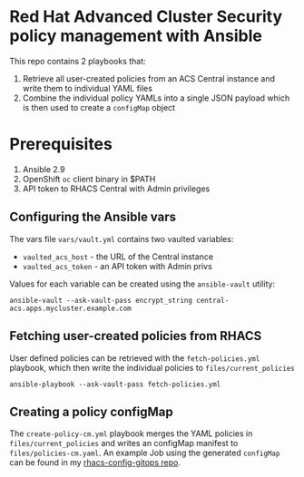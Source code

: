 # Red Hat Advanced Cluster Security policy management with Ansible

This repo contains 2 playbooks that:
1. Retrieve all user-created policies from an ACS Central instance and write them to individual YAML files
2. Combine the individual policy YAMLs into a single JSON payload which is then used to create a `configMap` object

# Prerequisites
1. Ansible 2.9
2. OpenShift `oc` client binary in $PATH
3. API token to RHACS Central with Admin privileges

## Configuring the Ansible vars
The vars file `vars/vault.yml` contains two vaulted variables:
- `vaulted_acs_host` - the URL of the Central instance
- `vaulted_acs_token` - an API token with Admin privs

Values for each variable can be created using the `ansible-vault` utility:
```
ansible-vault --ask-vault-pass encrypt_string central-acs.apps.mycluster.example.com
```

## Fetching user-created policies from RHACS
User defined policies can be retrieved with the `fetch-policies.yml` playbook, which then write the individual policies to `files/current_policies`
```
ansible-playbook --ask-vault-pass fetch-policies.yml
```

## Creating a policy configMap
The `create-policy-cm.yml` playbook merges the YAML policies in `files/current_policies` and writes an configMap manifest to `files/policies-cm.yaml`.  An example Job using the generated `configMap` can be found in my [rhacs-config-gitops repo](https://github.com/caseyrobb/rhacs-config-gitops/blob/master/manifests/policy/policy-config-job.yaml).
